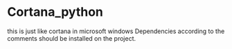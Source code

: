 # Cortana_python
this is just like cortana in microsoft windows
Dependencies according to the comments should be installed on the project.
